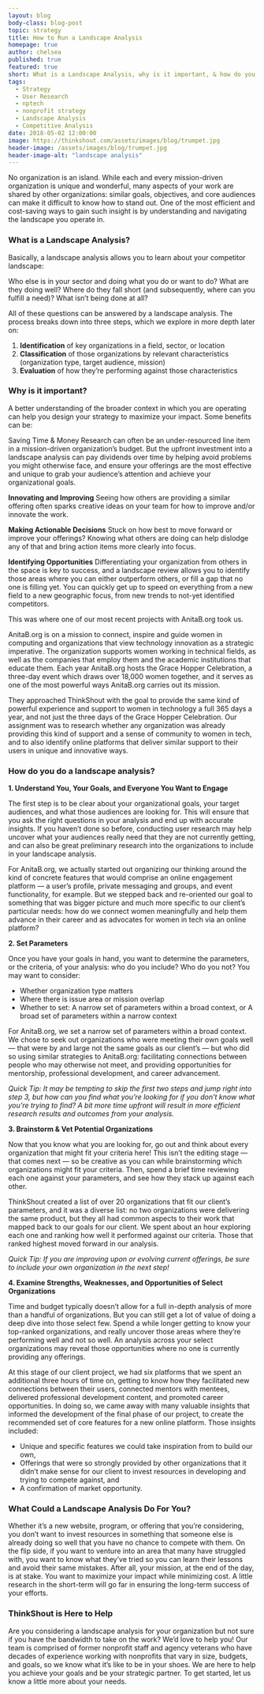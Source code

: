 ```yaml
---
layout: blog
body-class: blog-post
topic: strategy
title: How to Run a Landscape Analysis
homepage: true
author: chelsea
published: true
featured: true
short: What is a Landscape Analysis, why is it important, & how do you do it?
tags:
  - Strategy
  - User Research
  - nptech
  - nonprofit strategy
  - Landscape Analysis
  - Competitive Analysis
date: 2018-05-02 12:00:00
image: https://thinkshout.com/assets/images/blog/trumpet.jpg
header-image: /assets/images/blog/trumpet.jpg
header-image-alt: "landscape analysis"
---
```


No organization is an island. While each and every mission-driven organization is unique and wonderful, many aspects of your work are shared by other organizations: similar goals, objectives, and core audiences can make it difficult to know how to stand out. One of the most efficient and cost-saving ways to gain such insight is by understanding and navigating the landscape you operate in.

### What is a Landscape Analysis?
Basically, a landscape analysis allows you to learn about your competitor landscape:

Who else is in your sector and doing what you do or want to do? What are they doing well? Where do they fall short (and subsequently, where can you fulfill a need)? What isn’t being done at all?

All of these questions can be answered by a landscape analysis. The process breaks down into three steps, which we explore in more depth later on:
1. **Identification** of key organizations in a field, sector, or location
2. **Classification** of those organizations by relevant characteristics (organization type, target audience, mission)
3. **Evaluation** of how they’re performing against those characteristics

### Why is it important?
A better understanding of the broader context in which you are operating can help you design your strategy to maximize your impact. Some benefits can be:

Saving Time & Money
Research can often be an under-resourced line item in a mission-driven organization’s budget. But the upfront investment into a landscape analysis can pay dividends over time by helping avoid problems you might otherwise face, and ensure your offerings are the most effective and unique to grab your audience’s attention and achieve your organizational goals.

**Innovating and Improving**
Seeing how others are providing a similar offering often sparks creative ideas on your team for how to improve and/or innovate the work.

**Making Actionable Decisions**
Stuck on how best to move forward or improve your offerings? Knowing what others are doing can help dislodge any of that and bring action items more clearly into focus.

**Identifying Opportunities**
Differentiating your organization from others in the space is key to success, and a landscape review allows you to identify those areas where you can either outperform others, or fill a gap that no one is filling yet. You can quickly get up to speed on everything from a new field to a new geographic focus, from new trends to not-yet identified competitors.

This was where one of our most recent projects with AnitaB.org took us.

AnitaB.org is on a mission to connect, inspire and guide women in computing and organizations that view technology innovation as a strategic imperative. The organization supports women working in technical fields, as well as the companies that employ them and the academic institutions that educate them. Each year AnitaB.org hosts the Grace Hopper Celebration, a three-day event which draws over 18,000 women together, and it serves as one of the most powerful ways AnitaB.org carries out its mission.

They approached ThinkShout with the goal to provide the same kind of powerful experience and support to women in technology a full 365 days a year, and not just the three days of the Grace Hopper Celebration. Our assignment was to research whether any organization was already providing this kind of support and a sense of community to women in tech, and to also identify online platforms that deliver similar support to their users in unique and innovative ways.

### How do you do a landscape analysis?

**1. Understand You, Your Goals, and Everyone You Want to Engage**

The first step is to be clear about your organizational goals, your target audiences, and what those audiences are looking for. This will ensure that you ask the right questions in your analysis and end up with accurate insights. If you haven’t done so before, conducting user research may help uncover what your audiences really need that they are not currently getting, and can also be great preliminary research into the organizations to include in your landscape analysis.

For AnitaB.org, we actually started out organizing our thinking around the kind of concrete features that would comprise an online engagement platform — a user’s profile, private messaging and groups, and event functionality, for example. But we stepped back and re-oriented our goal to something that was bigger picture and much more specific to our client’s particular needs: how do we connect women meaningfully and help them advance in their career and as advocates for women in tech via an online platform?

**2. Set Parameters**

Once you have your goals in hand, you want to determine the parameters, or the criteria, of your analysis: who do you include? Who do you not? You may want to consider:
- Whether organization type matters
- Where there is issue area or mission overlap
- Whether to set:
    A narrow set of parameters within a broad context, or
    A broad set of parameters within a narrow context

For AnitaB.org, we set a narrow set of parameters within a broad context. We chose to seek out organizations who were meeting their own goals well — that were by and large not the same goals as our client’s — but who did so using similar strategies to AnitaB.org: facilitating connections between people who may otherwise not meet, and providing opportunities for mentorship, professional development, and career advancement.

*Quick Tip: It may be tempting to skip the first two steps and jump right into step 3, but how can you find what you’re looking for if you don’t know what you’re trying to find? A bit more time upfront will result in more efficient research results and outcomes from your analysis.*

**3. Brainstorm & Vet Potential Organizations**

Now that you know what you are looking for, go out and think about every organization that might fit your criteria here! This isn’t the editing stage — that comes next — so be creative as you can while brainstorming which organizations might fit your criteria. Then, spend a brief time reviewing each one against your parameters, and see how they stack up against each other.

ThinkShout created a list of over 20 organizations that fit our client’s parameters, and it was a diverse list: no two organizations were delivering the same product, but they all had common aspects to their work that mapped back to our goals for our client. We spent about an hour exploring each one and ranking how well it performed against our criteria. Those that ranked highest moved forward in our analysis.

*Quick Tip: If you are improving upon or evolving current offerings, be sure to include your own organization in the next step!*

**4. Examine Strengths, Weaknesses, and Opportunities of Select Organizations**

Time and budget typically doesn’t allow for a full in-depth analysis of more than a handful of organizations. But you can still get a lot of value of doing a deep dive into those select few. Spend a while longer getting to know your top-ranked organizations, and really uncover those areas where they’re performing well and not so well. An analysis across your select organizations may reveal those opportunities where no one is currently providing any offerings.

At this stage of our client project, we had six platforms that we spent an additional three hours of time on, getting to know how they facilitated new connections between their users, connected mentors with mentees, delivered professional development content, and promoted career opportunities. In doing so, we came away with many valuable insights that informed the development of the final phase of our project, to create the recommended set of core features for a new online platform. Those insights included:
  - Unique and specific features we could take inspiration from to build our own,
  - Offerings that were so strongly provided by other organizations that it didn’t make sense for our client to invest resources in developing and trying to compete against, and
  - A confirmation of market opportunity.

### What Could a Landscape Analysis Do For You?
Whether it’s a new website, program, or offering that you’re considering, you don’t want to invest resources in something that someone else is already doing so well that you have no chance to compete with them. On the flip side, if you want to venture into an area that many have struggled with, you want to know what they’ve tried so you can learn their lessons and avoid their same mistakes. After all, your mission, at the end of the day, is at stake. You want to maximize your impact while minimizing cost. A little research in the short-term will go far in ensuring the long-term success of your efforts.

### ThinkShout is Here to Help
Are you considering a landscape analysis for your organization but not sure if you have the bandwidth to take on the work? We’d love to help you! Our team is comprised of former nonprofit staff and agency veterans who have decades of experience working with nonprofits that vary in size, budgets, and goals, so we know what it’s like to be in your shoes. We are here to help you achieve your goals and be your strategic partner. To get started, let us know a little more about your needs.
